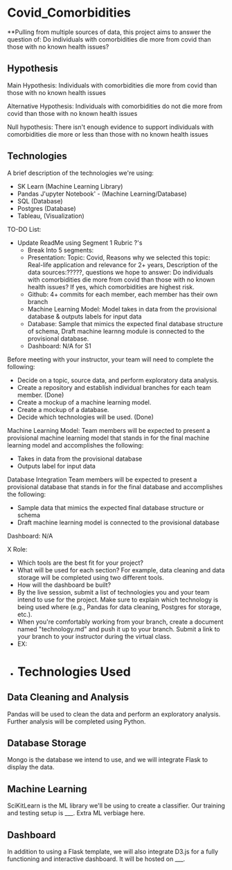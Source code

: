 # Covid_Comorbidities

**Pulling from multiple sources of data, this project aims to answer the question of:
Do individuals with comorbidities die more from covid than those with no known health issues?

## Hypothesis
Main Hypothesis: Individuals with comorbidities die more from covid than those with no known health issues

Alternative Hypothesis: Individuals with comorbidities do not die more from covid than those with no known health issues

Null hypothesis: There isn't enough evidence to support individuals with comorbidities die more or less than those with no known health issues

## Technologies
A brief description of the technologies we're using: 
- SK Learn (Machine Learning Library)
- Pandas J'upyter Notebook' - (Machine Learning/Database)
- SQL (Database)
- Postgres (Database)
- Tableau, (Visualization)

TO-DO List:
- Update ReadMe using Segment 1 Rubric ?'s
  - Break Into 5 segments: 
  - Presentation: Topic: Covid, Reasons why we selected this topic: Real-life application and relevance for 2+ years, Description of the data sources:?????, questions     we hope to answer: Do individuals with comorbidities die more from covid than those with no known health issues? If yes, which comorbidities are highest risk.
  - Github: 4+ commits for each member, each member has their own branch
  - Machine Learning Model: Model takes in data from the provisional database & outputs labels for input data
  - Database: Sample that mimics the expected final database structure of schema, Draft machine learnng module is connected to the provisional database.
  - Dashboard: N/A for S1

Before meeting with your instructor, your team will need to complete the following:
- Decide on a topic, source data, and perform exploratory data analysis.
- Create a repository and establish individual branches for each team member. (Done)
- Create a mockup of a machine learning model.
- Create a mockup of a database.
- Decide which technologies will be used. (Done)

Machine Learning Model:
Team members will be expected to present a provisional machine learning model that stands in for the final machine learning model and accomplishes the following:
- Takes in data from the provisional database
- Outputs label for input data

Database Integration
Team members will be expected to present a provisional database that stands in for the final database and accomplishes the following:
- Sample data that mimics the expected final database structure or schema
- Draft machine learning model is connected to the provisional database

Dashboard:
N/A

X Role:
-  Which tools are the best fit for your project?
-  What will be used for each section? For example, data cleaning and data storage will be completed using two different tools.
-  How will the dashboard be built?
-  By the live session, submit a list of technologies you and your team intend to use for the project. Make sure to explain which technology is being used where (e.g., Pandas for data cleaning, Postgres for storage, etc.).
-  When you're comfortably working from your branch, create a document named "technology.md" and push it up to your branch. Submit a link to your branch to your instructor during the virtual class.
-  EX: 
-  # Technologies Used
## Data Cleaning and Analysis
Pandas will be used to clean the data and perform an exploratory analysis. Further analysis will be completed using Python.

## Database Storage
Mongo is the database we intend to use, and we will integrate Flask to display the data.

## Machine Learning
SciKitLearn is the ML library we'll be using to create a classifier. Our training and testing setup is ___. Extra ML verbiage here.

## Dashboard
In addition to using a Flask template, we will also integrate D3.js for a fully functioning and interactive dashboard. It will be hosted on ___.
